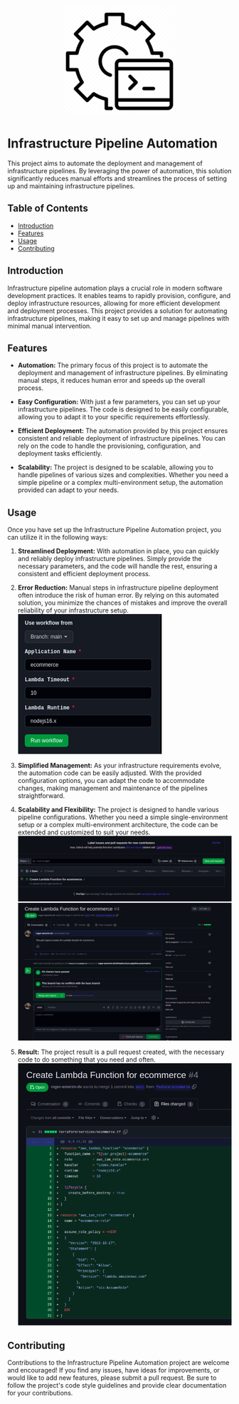 <p align="center">
  <img width="250" src="images/automation-logo.png">
</p>

# Infrastructure Pipeline Automation

This project aims to automate the deployment and management of infrastructure pipelines. By leveraging the power of automation, this solution significantly reduces manual efforts and streamlines the process of setting up and maintaining infrastructure pipelines.

## Table of Contents
- [Introduction](#introduction)
- [Features](#features)
- [Usage](#usage)
- [Contributing](#contributing)

## Introduction

Infrastructure pipeline automation plays a crucial role in modern software development practices. It enables teams to rapidly provision, configure, and deploy infrastructure resources, allowing for more efficient development and deployment processes. This project provides a solution for automating infrastructure pipelines, making it easy to set up and manage pipelines with minimal manual intervention.

## Features

- **Automation:** The primary focus of this project is to automate the deployment and management of infrastructure pipelines. By eliminating manual steps, it reduces human error and speeds up the overall process.

- **Easy Configuration:** With just a few parameters, you can set up your infrastructure pipelines. The code is designed to be easily configurable, allowing you to adapt it to your specific requirements effortlessly.

- **Efficient Deployment:** The automation provided by this project ensures consistent and reliable deployment of infrastructure pipelines. You can rely on the code to handle the provisioning, configuration, and deployment tasks efficiently.

- **Scalability:** The project is designed to be scalable, allowing you to handle pipelines of various sizes and complexities. Whether you need a simple pipeline or a complex multi-environment setup, the automation provided can adapt to your needs.

## Usage

Once you have set up the Infrastructure Pipeline Automation project, you can utilize it in the following ways:

1. **Streamlined Deployment:** With automation in place, you can quickly and reliably deploy infrastructure pipelines. Simply provide the necessary parameters, and the code will handle the rest, ensuring a consistent and efficient deployment process.


2. **Error Reduction:** Manual steps in infrastructure pipeline deployment often introduce the risk of human error. By relying on this automated solution, you minimize the chances of mistakes and improve the overall reliability of your infrastructure setup.
![Image Caption](images/pipeline-parameters-filled.png)


3. **Simplified Management:** As your infrastructure requirements evolve, the automation code can be easily adjusted. With the provided configuration options, you can adapt the code to accommodate changes, making management and maintenance of the pipelines straightforward.


4. **Scalability and Flexibility:** The project is designed to handle various pipeline configurations. Whether you need a simple single-environment setup or a complex multi-environment architecture, the code can be extended and customized to suit your needs.
![Image Caption](images/pull-request-created.png)
![Image Caption](images/pull-request-entirely.png)


5. **Result:** The project result is a pull request created, with the necessary code to do something that you need and often.
![Image Caption](images/terraform-code-gerated.png)

## Contributing

Contributions to the Infrastructure Pipeline Automation project are welcome and encouraged! If you find any issues, have ideas for improvements, or would like to add new features, please submit a pull request. Be sure to follow the project's code style guidelines and provide clear documentation for your contributions.